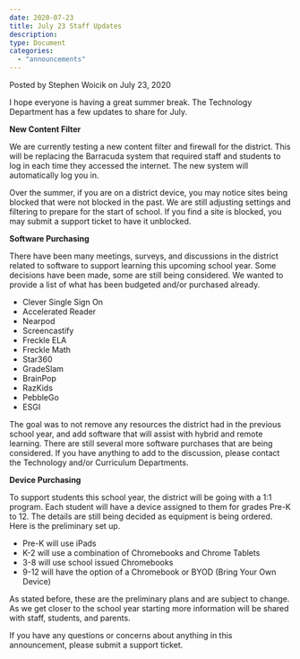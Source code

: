```yaml
---
date: 2020-07-23
title: July 23 Staff Updates
description:
type: Document
categories:
  - "announcements"
---
```

Posted by Stephen Woicik on July 23, 2020

I hope everyone is having a great summer break. The Technology Department has a few updates to share for July. 

**New Content Filter**

We are currently testing a new content filter and firewall for the district. This will be replacing the Barracuda system that required staff and students to log in each time they accessed the internet. The new system will automatically log you in. 

Over the summer, if you are on a district device, you may notice sites being blocked that were not blocked in the past. We are still adjusting settings and filtering to prepare for the start of school. If you find a site is blocked, you may submit a support ticket to have it unblocked. 

**Software Purchasing**

There have been many meetings, surveys, and discussions in the district related to software to support learning this upcoming school year. Some decisions have been made, some are still being considered. We wanted to provide a list of what has been budgeted and/or purchased already. 

- Clever Single Sign On
- Accelerated Reader 
- Nearpod
- Screencastify
- Freckle ELA
- Freckle Math
- Star360
- GradeSlam
- BrainPop
- RazKids
- PebbleGo
- ESGI

The goal was to not remove any resources the district had in the previous school year, and add software that will assist with hybrid and remote learning. There are still several more software purchases that are being considered. If you have anything to add to the discussion, please contact the Technology and/or Curriculum Departments. 

**Device Purchasing** 

To support students this school year, the district will be going with a 1:1 program. Each student will have a device assigned to them for grades Pre-K to 12. The details are still being decided as equipment is being ordered. Here is the preliminary set up. 

- Pre-K will use iPads
- K-2 will use a combination of Chromebooks and Chrome Tablets
- 3-8 will use school issued Chromebooks
- 9-12 will have the option of a Chromebook or BYOD (Bring Your Own Device)

As stated before, these are the preliminary plans and are subject to change. As we get closer to the school year starting more information will be shared with staff, students, and parents. 

If you have any questions or concerns about anything in this announcement, please submit a support ticket.
